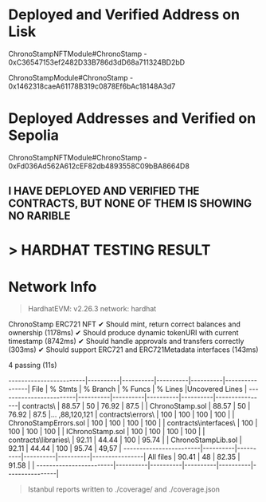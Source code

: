 
# Deployed and Verified Address on Lisk

ChronoStampNFTModule#ChronoStamp - 0xC36547153ef2482D33B786d3dD68a711324BD2bD

ChronoStampModule#ChronoStamp - 0x1462318caeA61178B319c0878Ef6bAc18148A3d7

# Deployed Addresses and Verified on Sepolia

ChronoStampNFTModule#ChronoStamp - 0xFd036Ad562A612cEF82db4893558C09bBA8664D8


## I HAVE DEPLOYED AND VERIFIED THE CONTRACTS, BUT NONE OF THEM IS SHOWING NO RARIBLE






# > HARDHAT TESTING RESULT

Network Info
============
> HardhatEVM: v2.26.3
> network:    hardhat



  ChronoStamp ERC721 NFT
    ✔ Should mint, return correct balances and ownership (1178ms)
    ✔ Should produce dynamic tokenURI with current timestamp (8742ms)
    ✔ Should handle approvals and transfers correctly (303ms)
    ✔ Should support ERC721 and ERC721Metadata interfaces (143ms)


  4 passing (11s)

------------------------|----------|----------|----------|----------|----------------|
File                    |  % Stmts | % Branch |  % Funcs |  % Lines |Uncovered Lines |
------------------------|----------|----------|----------|----------|----------------|
 contracts\             |    88.57 |       50 |    76.92 |     87.5 |                |
  ChronoStamp.sol       |    88.57 |       50 |    76.92 |     87.5 |... ,88,120,121 |
 contracts\errors\      |      100 |      100 |      100 |      100 |                |
  ChronoStampErrors.sol |      100 |      100 |      100 |      100 |                |
 contracts\interfaces\  |      100 |      100 |      100 |      100 |                |
  IChronoStamp.sol      |      100 |      100 |      100 |      100 |                |
 contracts\libraries\   |    92.11 |    44.44 |      100 |    95.74 |                |
  ChronoStampLib.sol    |    92.11 |    44.44 |      100 |    95.74 |          49,57 |
------------------------|----------|----------|----------|----------|----------------|
All files               |    90.41 |       48 |    82.35 |    91.58 |                |
------------------------|----------|----------|----------|----------|----------------|

> Istanbul reports written to ./coverage/ and ./coverage.json